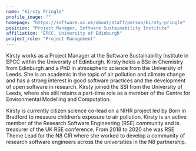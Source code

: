 ```yaml
---
name: "Kirsty Pringle"
profile_image: ""
homepage: "https://software.ac.uk/about/staff/person/kirsty-pringle"
position: "Project Manager, Software Sustainability Institute"
affiliation: "EPCC, University of Edinburgh"
project_role: "Project Management"
---
```


Kirsty works as a Project Manager at the Software Sustainability Institute in
EPCC within the University of Edinburgh. Kirsty holds a BSc in Chemistry from
Edinburgh and a PhD in atmospheric science from the University of Leeds. She is
an academic in the topic of air pollution and climate change and has a strong
interest in good software practices and the development of open software in
research. Kirsty joined the SSI from the University of Leeds, where she still
retains a part-time role as a member of the Centre for Environmental Modelling
and Computation.

Kirsty is currently citizen science co-lead on a NIHR project led by Born in
Bradford to measure children’s exposure to air pollution. Kirsty is an active
member of the Research Software Engineering (RSE) community and is treasurer of
the UK RSE conference. From 2018 to 2020 she was RSE Theme Lead for the N8 CIR
where she worked to develop a community of research software engineers across
the universities in the N8 partnership.

